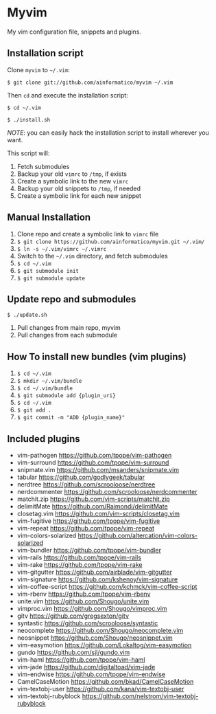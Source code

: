 Myvim
===========================

My vim configuration file, snippets and plugins.

Installation script
--------------------------
Clone `myvim` to `~/.vim`:

    $ git clone git://github.com/ainformatico/myvim ~/.vim

Then `cd` and execute the installation script:

    $ cd ~/.vim

    $ ./install.sh

*NOTE*: you can easily hack the installation script to install wherever you want.

This script will:

1. Fetch submodules
2. Backup your old `vimrc` to `/tmp`, if exists
3. Create a symbolic link to the new `vimrc`
4. Backup your old snippets to `/tmp`, if needed
5. Create a symbolic link for each new snippet

Manual Installation
--------------------------

1. Clone repo and create a symbolic link to `vimrc` file
  1. `$ git clone https://github.com/ainformatico/myvim.git ~/.vim/`
  2. `$ ln -s ~/.vim/vimrc ~/.vimrc`
2. Switch to the `~/.vim` directory, and fetch submodules
  1. `$ cd ~/.vim`
  2. `$ git submodule init`
  3. `$ git submodule update`

Update repo and submodules
--------------------------

`$ ./update.sh`

1. Pull changes from main repo, myvim
2. Pull changes from each submodule

How To install new bundles (vim plugins)
---------------------------------------------

1. `$ cd ~/.vim`
2. `$ mkdir ~/.vim/bundle`
2. `$ cd ~/.vim/bundle`
3. `$ git submodule add {plugin_uri}`
2. `$ cd ~/.vim`
4. `$ git add .`
5. `$ git commit -m "ADD {plugin_name}"`

Included plugins
--------------------------

* vim-pathogen <https://github.com/tpope/vim-pathogen>
* vim-surround <https://github.com/tpope/vim-surround>
* snipmate.vim <https://github.com/msanders/snipmate.vim>
* tabular <https://github.com/godlygeek/tabular>
* nerdtree <https://github.com/scrooloose/nerdtree>
* nerdcommenter <https://github.com/scrooloose/nerdcommenter>
* matchit.zip <https://github.com/vim-scripts/matchit.zip>
* delimitMate <https://github.com/Raimondi/delimitMate>
* closetag.vim <https://github.com/vim-scripts/closetag.vim>
* vim-fugitive <https://github.com/tpope/vim-fugitive>
* vim-repeat <https://github.com/tpope/vim-repeat>
* vim-colors-solarized <https://github.com/altercation/vim-colors-solarized>
* vim-bundler <https://github.com/tpope/vim-bundler>
* vim-rails <https://github.com/tpope/vim-rails>
* vim-rake <https://github.com/tpope/vim-rake>
* vim-gitgutter <https://github.com/airblade/vim-gitgutter>
* vim-signature <https://github.com/kshenoy/vim-signature>
* vim-coffee-script <https://github.com/kchmck/vim-coffee-script>
* vim-rbenv <https://github.com/tpope/vim-rbenv>
* unite.vim <https://github.com/Shougo/unite.vim>
* vimproc.vim <https://github.com/Shougo/vimproc.vim>
* gitv <https://github.com/gregsexton/gitv>
* syntastic <https://github.com/scrooloose/syntastic>
* neocomplete <https://github.com/Shougo/neocomplete.vim>
* neosnippet <https://github.com/Shougo/neosnippet.vim>
* vim-easymotion <https://github.com/Lokaltog/vim-easymotion>
* gundo <https://github.com/sjl/gundo.vim>
* vim-haml <https://github.com/tpope/vim-haml>
* vim-jade <https://github.com/digitaltoad/vim-jade>
* vim-endwise <https://github.com/tpope/vim-endwise>
* CamelCaseMotion <https://github.com/bkad/CamelCaseMotion>
* vim-textobj-user <https://github.com/kana/vim-textobj-user>
* vim-textobj-rubyblock <https://github.com/nelstrom/vim-textobj-rubyblock>

